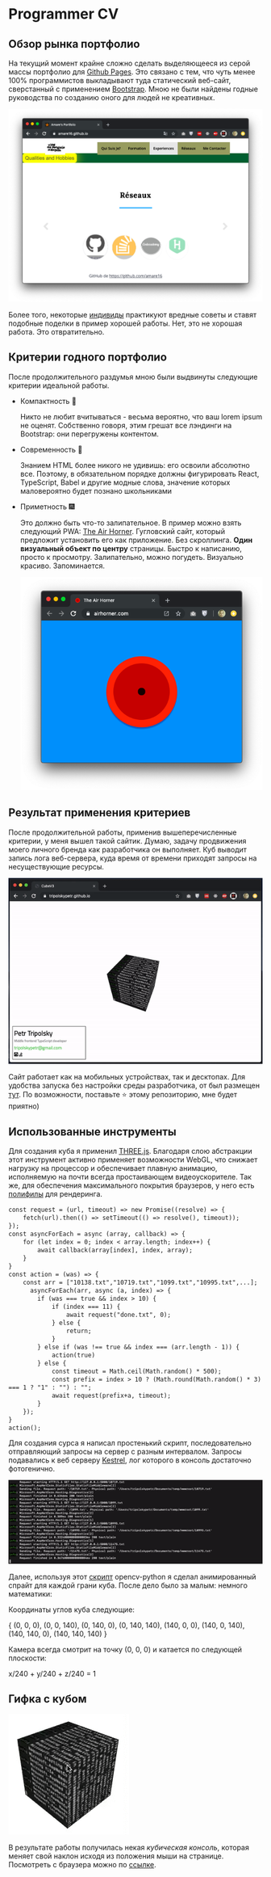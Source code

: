 # Programmer CV

## Обзор рынка портфолио

На текущий момент крайне сложно сделать выделяющееся из серой массы портфолио для [Github Pages](https://pages.github.com/). Это связано с тем, что чуть менее 100% программистов выкладывают туда статический веб-сайт, сверстанный c применением [Bootstrap](https://getbootstrap.com/). Мною не были найдены годные руководства по созданию оного для людей не креативных.

![Сайт, созданный интересной личностью](./media/amare16.png)

Более того, некоторые [индивиды](https://github.com/simplonco/portfolio#montreuil---promo-5) практикуют вредные советы и ставят подобные поделки в пример хорошей работы. Нет, это не хорошая работа. Это отвратительно.

## Критерии годного портфолио

После продолжительного раздумья мною были выдвинуты следующие критерии идеальной работы.

 - Компактность :dancers:

    Никто не любит вчитываться - весьма вероятно, что ваш lorem ipsum не оценят. Собственно говоря, этим грешат все лэндинги на Bootstrap: они перегружены контентом.

 - Современность :office:

    Знанием HTML более никого не удивишь: его освоили абсолютно все. Поэтому, в обязательном порядке должны фигурировать React, TypeScript, Babel и другие модные слова, значение которых маловероятно будет познано школьниками

 - Приметность :fireworks:

    Это должно быть что-то залипательное. В пример можно взять следующий PWA: [The Air Horner](https://airhorner.com/). Гугловский сайт,  который предложит установить его как приложение. Без скроллинга. **Один визуальный объект по центру** страницы. Быстро к написанию, просто к просмотру. Залипательно, можно погудеть. Визуально красиво.  Запоминается.

    ![The Air horner](./media/airhorner.png)


## Результат применения критериев

После продолжительной работы, применив вышеперечисленные критерии, у меня вышел такой сайтик. Думаю, задачу продвижения моего личного бренда как разработчика он выполняет. Куб выводит запись лога веб-сервера, куда время от времени приходят запросы на несуществующие ресурсы.

![Cube](./media/tripolskypetr.gif)

Сайт работает как на мобильных устройствах, так и десктопах. Для удобства запуска без настройки среды разработчика, от был размещен [тут](https://tripolskypetr.github.io/). По возможности, поставьте :star: этому репозиторию, мне будет приятно)

## Использованные инструменты

Для создания куба я применил [THREE.js](https://threejs.org/). Благодаря слою абстракции этот инструмент активно применяет возможности WebGL, что снижает нагрузку на процессор и обеспечивает плавную анимацию, исполняемую на почти всегда простаивающем видеоускорителе. Так же, для обеспечения максимального покрытия браузеров, у него есть [полифилы](https://github.com/mrdoob/three.js/tree/master/examples/js/renderers) для рендеринга.

```
const request = (url, timeout) => new Promise((resolve) => {
    fetch(url).then(() => setTimeout(() => resolve(), timeout));
});
const asyncForEach = async (array, callback) => {
    for (let index = 0; index < array.length; index++) {
        await callback(array[index], index, array);
    }
}
const action = (was) => {
    const arr = ["10138.txt","10719.txt","1099.txt","10995.txt",...];
	  asyncForEach(arr, async (a, index) => {
        if (was === true && index > 10) {
            if (index === 11) {
                await request("done.txt", 0);
            } else {
                return;
            }
        } else if (was !== true && index === (arr.length - 1)) {
            action(true)
        } else {
            const timeout = Math.ceil(Math.random() * 500);
            const prefix = index > 10 ? (Math.round(Math.random() * 3) === 1 ? "1" : "") : "";
            await request(prefix+a, timeout);
        }
    });
}
action();
```

Для создания сурса я написал простенький скрипт, последовательно отправляющий запросы на сервер с разным интервалом. Запросы подавались к веб серверу [Kestrel](https://docs.microsoft.com/en-us/aspnet/core/fundamentals/servers/kestrel?view=aspnetcore-3.0), лог которого в консоль достаточно фотогенично. 

![Вырезка](./media/cutted.gif)

Далее, используя этот [скрипт](./util/build_texture.py) opencv-python я сделал анимированный спрайт для каждой грани куба. После дело было за малым: немного математики:

Координаты углов куба следующие:

{ (0, 0, 0), (0, 0, 140), (0, 140, 0), (0, 140, 140), (140, 0, 0), (140, 0, 140), (140, 140, 0), (140, 140, 140) }


Камера всегда смотрит на точку (0, 0, 0) и катается по следующей плоскости:

x/240 + y/240 + z/240 = 1

##  Гифка с кубом

![Куб](./media/cube.gif)

В результате работы получилась некая *кубическая консоль*, которая меняет свой наклон исходя из положения мыши на странице. Посмотреть с браузера можно по [ссылке](https://tripolskypetr.github.io/).